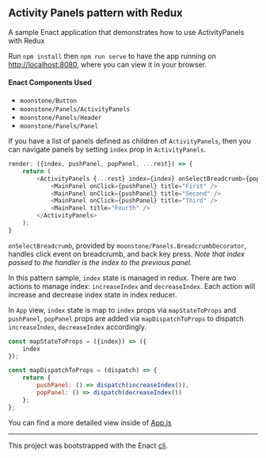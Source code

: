 ## Activity Panels pattern with Redux

A sample Enact application that demonstrates how to use ActivityPanels with Redux

Run `npm install` then `npm run serve` to have the app running on [http://localhost:8080](http://localhost:8080), where you can view it in your browser.

#### Enact Components Used
- `moonstone/Button`
- `moonstone/Panels/ActivityPanels`
- `moonstone/Panels/Header`
- `moonstone/Panels/Panel`

If you have a list of panels defined as children of `ActivityPanels`, then you can navigate panels
by setting `index` prop in `ActivityPanels`.

```javascript
render: ({index, pushPanel, popPanel, ...rest}) => {
	return (
		<ActivityPanels {...rest} index={index} onSelectBreadcrumb={popPanel}>
			<MainPanel onClick={pushPanel} title="First" />
			<MainPanel onClick={pushPanel} title="Second" />
			<MainPanel onClick={pushPanel} title="Third" />
			<MainPanel title="Fourth" />
		</ActivityPanels>
	);
}
```

`onSelectBreadcrumb`, provided by `moonstone/Panels.BreadcrumbDecorator`, handles click event on
breadcrumb, and back key press.
*Note that index passed to the handler is the index to the previous panel.*

In this pattern sample, `index` state is managed in redux. There are two actions to manage index:
`increaseIndex` and `decreaseIndex`. Each action will increase and decrease index state in index reducer.

In `App` view, `index` state is map to `index` props via `mapStateToProps` and `pushPanel`, `popPanel`
props are added via `mapDispatchToProps` to dispatch `increaseIndex`, `decreaseIndex` accordingly.

```javascript
const mapStateToProps = ({index}) => ({
	index
});

const mapDispatchToProps = (dispatch) => {
	return {
		pushPanel: () => dispatch(increaseIndex()),
		popPanel: () => dispatch(decreaseIndex())
	};
};
```

You can find a more detailed view inside of [App.js](src/App/App.js)

---

This project was bootstrapped with the Enact [cli](https://github.com/enactjs/cli).
